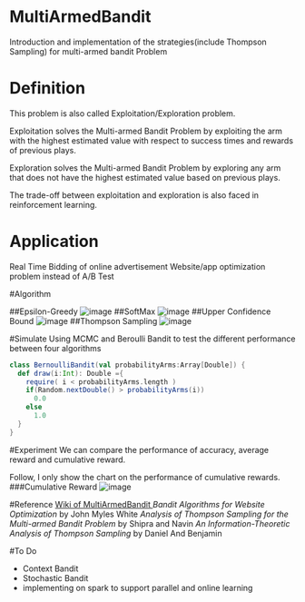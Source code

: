 # MultiArmedBandit
Introduction and implementation of the strategies(include Thompson Sampling) for multi-armed bandit Problem

# Definition
This problem is also called Exploitation/Exploration problem.

Exploitation solves the Multi-armed Bandit Problem by exploiting the arm with the highest estimated value with respect to success times and rewards of previous plays. 

Exploration solves the Multi-armed Bandit Problem by exploring any arm that does not have the highest estimated value based on previous plays.

The trade-off between exploitation and exploration is also faced in reinforcement learning.

# Application
Real Time Bidding of online advertisement
Website/app optimization problem instead of A/B Test

#Algorithm

##Epsilon-Greedy
![image](https://github.com/ReactiveCJ/MultiArmedBandit/blob/master/image/eg.png)
##SoftMax
![image](https://github.com/ReactiveCJ/MultiArmedBandit/blob/master/image/sm.png)
##Upper Confidence Bound 
![image](https://github.com/ReactiveCJ/MultiArmedBandit/blob/master/image/ucb1.png)
##Thompson Sampling
![image](https://github.com/ReactiveCJ/MultiArmedBandit/blob/master/image/tp.png)

#Simulate 
Using MCMC and Beroulli Bandit to test the different performance between four algorithms
```scala
class BernoulliBandit(val probabilityArms:Array[Double]) {
  def draw(i:Int): Double ={
    require( i < probabilityArms.length )
    if(Random.nextDouble() > probabilityArms(i))
      0.0
    else
      1.0
  }
}
```
#Experiment
We can compare the performance of accuracy, average reward and cumulative reward.

Follow, I only show the chart on the performance of cumulative rewards.
###Cumulative Reward
![image](https://github.com/ReactiveCJ/MultiArmedBandit/blob/master/image/AccR.png)

#Reference
[Wiki of MultiArmedBandit ](https://en.wikipedia.org/wiki/Multi-armed_bandit)
    *Bandit Algorithms for Website Optimization* by John Myles White
    *Analysis of Thompson Sampling for the Multi-armed Bandit Problem* by Shipra and Navin
    *An Information-Theoretic Analysis of Thompson Sampling* by Daniel And Benjamin

#To Do
* Context Bandit
* Stochastic Bandit
* implementing on spark to support parallel and online learning
